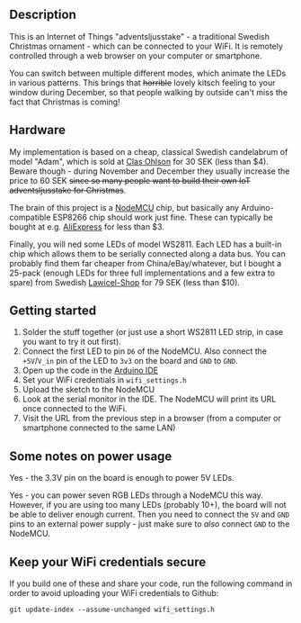 ## Description
This is an Internet of Things "adventsljusstake" - a traditional Swedish Christmas ornament - which can be connected to your WiFi. It is remotely controlled through a web browser on your computer or smartphone.

You can switch between multiple different modes, which animate the LEDs in various patterns. This brings that ~~horrible~~ lovely kitsch feeling to your window during December, so that people walking by outside can't miss the fact that Christmas is coming!

## Hardware
My implementation is based on a cheap, classical Swedish candelabrum of model "Adam", which is sold at [Clas Ohlson](https://www.clasohlson.com/se/Adventsljusstake-Adam/34-731) for 30 SEK (less than $4). Beware though - during November and December they usually increase the price to 60 SEK ~~since so many people want to build their own IoT adventsljusstake for Christmas~~.

The brain of this project is a [NodeMCU](https://en.wikipedia.org/wiki/NodeMCU) chip, but basically any Arduino-compatible ESP8266 chip should work just fine. These can typically be bought at e.g. [AliExpress](https://www.aliexpress.com/w/wholesale-nodemcu-v3-esp8266.html?CatId=400103) for less than $3.

Finally, you will ned some LEDs of model WS2811. Each LED has a built-in chip which allows them to be serially connected along a data bus. You can probably find them far cheaper from China/eBay/whatever, but I bought a 25-pack (enough LEDs for three full implementations and a few extra to spare) from Swedish [Lawicel-Shop](https://www.lawicel-shop.se/tillverkare/shiji-lighting/5mm-rgb-diffused-led-ws2811-25p) for 79 SEK (less than $10).

## Getting started
1. Solder the stuff together (or just use a short WS2811 LED strip, in case you want to try it out first).
2. Connect the first LED to pin `D6` of the NodeMCU. Also connect the `+5V`/`V_in` pin of the LED to `3v3` on the board and `GND` to `GND`.
3. Open up the code in the [Arduino IDE](https://www.arduino.cc/en/Main/Software)
4. Set your WiFi credentials in `wifi_settings.h`
5. Upload the sketch to the NodeMCU
6. Look at the serial monitor in the IDE. The NodeMCU will print its URL once connected to the WiFi.
7. Visit the URL from the previous step in a browser (from a computer or smartphone connected to the same LAN)

## Some notes on power usage
Yes - the 3.3V pin on the board is enough to power 5V LEDs.

Yes - you can power seven RGB LEDs through a NodeMCU this way. However, if you are using too many LEDs (probably 10+), the board will not be able to deliver enough current. Then you need to connect the `5V` and `GND` pins to an external power supply - just make sure to _also_ connect `GND` to the NodeMCU.

## Keep your WiFi credentials secure
If you build one of these and share your code, run the following command in order to avoid uploading your WiFi credentials to Github:

`git update-index --assume-unchanged wifi_settings.h`
